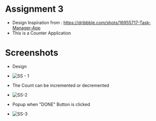 # Assignment 3 

- Design Inspiration from : https://dribbble.com/shots/16955717-Task-Manager-App
- This is a Counter Application 

# Screenshots 

- Design
- ![SS - 1](https://user-images.githubusercontent.com/98111777/150905012-6d6ac323-1535-4d1a-88b9-7ad9a0b041ad.PNG)

- The Count can be incremented or decremented
- ![SS-2](https://user-images.githubusercontent.com/98111777/150905064-e1d2f071-817d-4641-b941-373e9a44bc21.PNG)

- Popup when "DONE" Button is clicked
- ![SS-3](https://user-images.githubusercontent.com/98111777/150905073-591a8a4a-6637-4ab2-9cd9-e11dcfa660c4.PNG)


